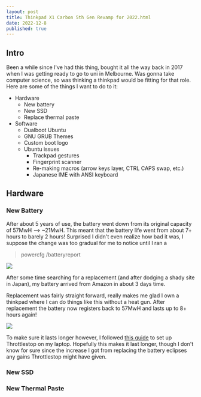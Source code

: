 ```yaml
---
layout: post
title: Thinkpad X1 Carbon 5th Gen Revamp for 2022.html
date: 2022-12-8
published: true
---
```

## Intro

Been a while since I've had this thing, bought it all the way back in 2017 when I was getting ready to go to uni in Melbourne.
Was gonna take computer science, so was thinking a thinkpad would be fitting for that role.
Here are some of the things I want to do to it:

- Hardware
  - New battery
  - New SSD
  - Replace thermal paste
- Software
  - Dualboot Ubuntu
  - GNU GRUB Themes
  - Custom boot logo
  - Ubuntu issues
      - Trackpad gestures
      - Fingerprint scanner
      - Re-making macros (arrow keys layer, CTRL CAPS swap, etc.)
      - Japanese IME with ANSI keyboard


## Hardware
### New Battery
After about 5 years of use, the battery went down from its original capacity of 57MwH --> ~21MwH.
This meant that the battery life went from about 7+ hours to barely 2 hours! Surprised I didn't even realize how bad it was, I suppose the change was too gradual for me to notice until I ran a 
> powercfg /batteryreport

![]({{site.baseurl}}/https://i.imgur.com/V0m0Pr7.png)

After some time searching for a replacement (and after dodging a shady site in Japan), my battery arrived from Amazon in about 3 days time.

Replacement was fairly straight forward, really makes me glad I own a thinkpad where I can do things like this without a heat gun. After replacement the battery now registers back to 57MwH and lasts up to 8+ hours again!

![]({{site.baseurl}}/https://i.imgur.com/rpFwipd.png)

To make sure it lasts longer however, I followed [this guide](https://www.ultrabookreview.com/31385-the-throttlestop-guide/) to set up Throttlestop on my laptop. 
Hopefully this makes it last longer, though I don't know for sure since the increase I got from replacing the battery eclipses any gains Throttlestop might have given.


### New SSD

### New Thermal Paste
